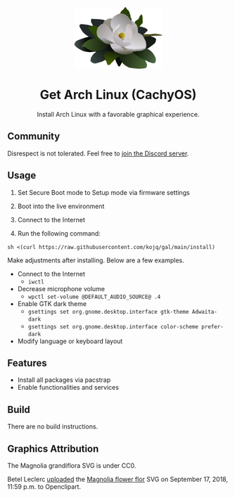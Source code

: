 <div align=center>
  <img src=LOGO.svg height=140/>

  # Get Arch Linux (CachyOS)

  Install Arch Linux with a favorable graphical experience.
</div>

## Community

Disrespect is not tolerated. Feel free to [join the Discord server](https://discord.com/invite/C6NdvU5bzN).

## Usage

1. Set Secure Boot mode to Setup mode via firmware settings

1. Boot into the live environment

1. Connect to the Internet

1. Run the following command:
```ShellSession
sh <(curl https://raw.githubusercontent.com/kojq/gal/main/install)
```

Make adjustments after installing. Below are a few examples.

- Connect to the Internet
  - `iwctl`
- Decrease microphone volume
  - `wpctl set-volume @DEFAULT_AUDIO_SOURCE@ .4`
- Enable GTK dark theme
  - `gsettings set org.gnome.desktop.interface gtk-theme Adwaita-dark`
  - `gsettings set org.gnome.desktop.interface color-scheme prefer-dark`
- Modify language or keyboard layout

## Features

- Install all packages via pacstrap
- Enable functionalities and services

## Build

There are no build instructions.

## Graphics Attribution

The Magnolia grandiflora SVG is under CC0.

Betel Leclerc [uploaded](https://openclipart.org/download/306895/1537228771.svg) the [Magnolia flower flor](https://openclipart.org/detail/306895/magnolia-flower-flor) SVG on September 17, 2018, 11:59 p.m. to Openclipart.
